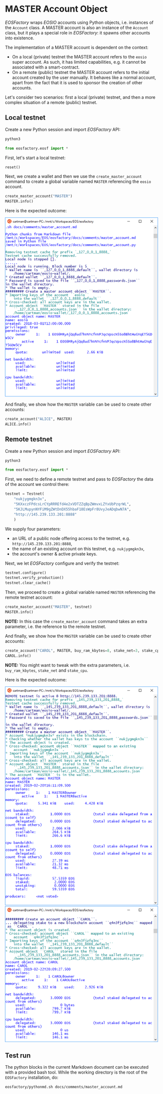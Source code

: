 # MASTER Account Object

*EOSFactory* wraps *EOSIO* accounts using Python objects, i.e. instances of the `Account` class. A MASTER account is also an instance of the `Account` class, but it plays a special role in *EOSFactory*: it spawns other accounts into existence.

The implementation of a MASTER account is dependent on the context:

* On a local (private) testnet the MASTER account refers to the `eosio` super account. As such, it has limited capabilities, e.g. it cannot be associated with a smart-contract.
* On a remote (public) testnet the MASTER account refers to the initial account created by the user manually. It behaves like a normal account, apart from the fact that it is used to sponsor the creation of other accounts.

Let's consider two scenarios: first a local (private) testnet, and then a more complex situation of a remote (public) testnet.

## Local testnet

Create a new Python session and import *EOSFactory* API:

```bash
python3
```

```python
from eosfactory.eosf import *
```

First, let's start a local testnet:

```python
reset()
```

Next, we create a wallet and then we use the `create_master_account` command to create a global variable named `MASTER` referencing the `eosio` account.

```python
create_master_account("MASTER")
MASTER.info()
```
Here is the expected outcome:

![](../images/master_account_local.png)

And finally, we show how the `MASTER` variable can be used to create other accounts:

```python
create_account("ALICE", MASTER)
ALICE.info()
```

## Remote testnet

Create a new Python session and import *EOSFactory* API:

```bash
python3
```

```python
from eosfactory.eosf import *
```

First, we need to define a remote testnet and pass to *EOSFactory* the data of the account we control there:

```python
testnet = Testnet(
    "nukjygmgkn3x",
    "5KXxczFPdcsLrCYpRRREfd4e2xVDTZZqBpZWmvxLZYxUbPzqrWL",
    "5KJLMupynNYFiM9gZWtDnDX55hbaF18EsWpFr8UvyJeADqbwN7A",
    "http://145.239.133.201:8888"
    )
```

We supply four parameters:

- an URL of a public node offering access to the testnet, e.g. `http://145.239.133.201:8888`,
- the name of an existing account on this testnet, e.g. `nukjygmgkn3x`,
- the account's owner & active private keys.

Next, we let *EOSFactory* configure and verify the testnet:

```python
testnet.configure()
testnet.verify_production()
testnet.clear_cache()
```

Then, we proceed to create a global variable named `MASTER` referencing the remote testnet account:

```python
create_master_account("MASTER", testnet)
MASTER.info()
```

**NOTE:** In this case the `create_master_account` command takes an extra parameter, i.e. the reference to the remote testnet.

And finally, we show how the `MASTER` variable can be used to create other accounts:

```python
create_account("CAROL", MASTER, buy_ram_kbytes=8, stake_net=3, stake_cpu=3)
CAROL.info()
```

**NOTE:** You might want to tweak with the extra parameters, i.e. `buy_ram_kbytes`, `stake_net` and `stake_cpu`.

Here is the expected outcome:

![](../images/master_account_remote_master.png)
![](../images/master_account_remote_carol.png)

## Test run

The python blocks in the current Markdown document can be executed with a provided bash tool. While the working directory is the root of the `EOSFactory` installation, do:

```bash
eosfactory/pythonmd.sh docs/comments/master_account.md
```
